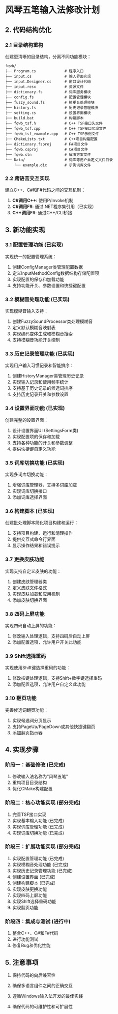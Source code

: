 # 风琴五笔输入法修改计划

## 2. 代码结构优化

### 2.1 目录结构重构

创建更清晰的目录结构，分离不同功能模块：

```
fqwb/
├── Program.cs             # 程序入口
├── input.cs               # 输入界面实现
├── input.Designer.cs      # 窗口设计代码
├── input.resx             # 资源文件
├── dictionary.fs          # 词库服务模块
├── config.fs              # 配置管理模块
├── fuzzy_sound.fs         # 模糊音处理模块
├── history.fs             # 历史记录管理模块
├── setting.cs             # 设置界面模块
├── build.bat              # 构建脚本
├── fqwb_tsf.h             # C++ TSF接口头文件
├── fqwb_tsf.cpp           # C++ TSF接口实现文件
├── fqwb_tsf_example.cpp   # C++ TSF示例文件
├── CMakeLists.txt         # C++项目构建配置
├── dictionary.fsproj      # F#项目文件
├── fqwb.csproj            # C#项目文件
├── fqwb.sln               # 解决方案文件
└── Data/                  # 词库等用户自定义文件目录
    └── example.dic        # 示例词库文件
```

### 2.2 跨语言交互实现

建立C++、C#和F#代码之间的交互机制：

1. **C#调用C++**: 使用P/Invoke机制
2. **C#调用F#**: 通过.NET程序集引用（已实现）
3. **C++调用F#**: 通过C++/CLI桥接

## 3. 新功能实现

### 3.1 配置管理功能 (已实现)

实现统一的配置管理系统：

1. 创建ConfigManager类管理配置数据
2. 定义InputMethodConfig数据结构存储配置项
3. 实现配置的保存和加载功能
4. 支持功能开关、参数设置和快捷键配置

### 3.2 模糊音处理功能 (已实现)

实现模糊音输入支持：

1. 创建FuzzySoundProcessor类处理模糊音
2. 定义默认模糊音映射表
3. 实现编码变体生成和模糊音搜索
4. 支持模糊音功能开关控制

### 3.3 历史记录管理功能 (已实现)

实现用户输入习惯记录和智能排序：

1. 创建HistoryManager类管理历史记录
2. 实现输入记录和使用频率统计
3. 支持基于历史记录的候选词排序
4. 支持历史记录开关和参数设置

### 3.4 设置界面功能 (已实现)

创建完整的设置界面：

1. 设计设置界面UI (SettingsForm类)
2. 实现配置项的保存和加载
3. 支持各种功能的开关和参数调整
4. 提供快捷键自定义功能

### 3.5 词库切换功能 (已实现)

实现多词库切换功能：

1. 增强词库管理器，支持多词库加载
2. 实现词库切换接口
3. 添加词库选择界面

### 3.6 构建脚本 (已实现)

创建批处理脚本简化项目构建和运行：

1. 支持项目构建、运行和清理操作
2. 提供交互式命令行界面
3. 显示操作结果和错误提示

### 3.7 更换皮肤功能

实现支持自定义皮肤的功能：

1. 创建皮肤管理器类
2. 定义皮肤文件格式
3. 实现皮肤加载和应用机制
4. 添加皮肤切换界面

### 3.8 四码上屏功能

实现四码自动上屏的功能：

1. 修改输入处理逻辑，支持四码后自动上屏
2. 添加配置选项，允许用户开关此功能

### 3.9 Shift选择重码

实现使用Shift键选择重码的功能：

1. 修改按键处理逻辑，支持Shift+数字键选择重码
2. 添加配置选项，允许用户自定义此功能

### 3.10 翻页功能

完善候选词翻页功能：

1. 实现候选词分页显示
2. 支持PageUp/PageDown或其他快捷键翻页
3. 添加翻页指示器

## 4. 实现步骤

### 阶段一：基础修改 (已完成)

1. 修改输入法名称为"风琴五笔"
2. 重构项目目录结构
3. 优化CMake构建配置

### 阶段二：核心功能实现 (部分完成)

1. 完善TSF接口实现
2. 实现基本输入功能 (已完成)
3. 实现词库管理功能 (已完成)
4. 实现词库切换功能 (已完成)

### 阶段三：扩展功能实现 (部分完成)

1. 实现配置管理功能 (已完成)
2. 实现模糊音处理功能 (已完成)
3. 实现历史记录管理功能 (已完成)
4. 创建设置界面 (已完成)
5. 创建构建脚本 (已完成)
6. 实现皮肤更换功能
7. 实现四码上屏功能
8. 实现Shift选择重码功能
9. 实现翻页功能

### 阶段四：集成与测试 (进行中)

1. 整合C++、C#和F#代码
2. 进行功能测试
3. 修复Bug和优化性能

## 5. 注意事项

1. 保持代码的向后兼容性
2. 确保多语言组件之间的正确交互
3. 遵循Windows输入法开发的最佳实践

4. 确保代码的可维护性和可扩展性
